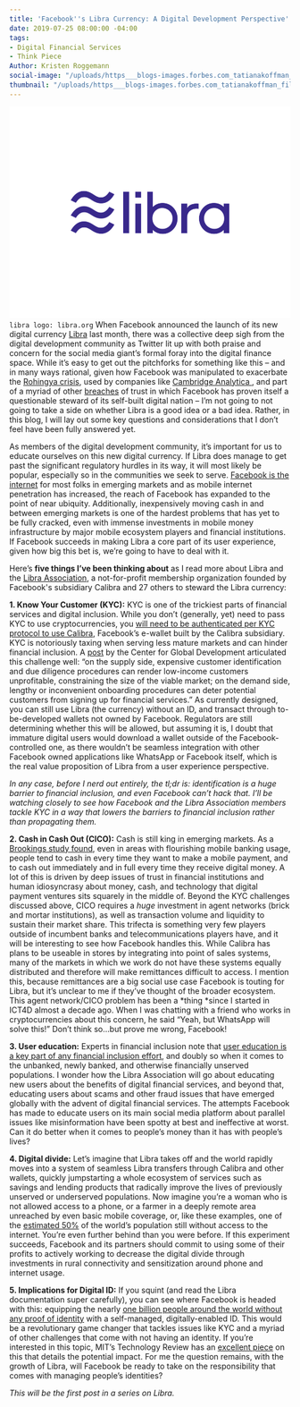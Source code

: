 ```yaml
---
title: 'Facebook''s Libra Currency: A Digital Development Perspective'
date: 2019-07-25 08:00:00 -04:00
tags:
- Digital Financial Services
- Think Piece
Author: Kristen Roggemann
social-image: "/uploads/https___blogs-images.forbes.com_tatianakoffman_files_2019_06_libra-logo-1200x900.png"
thumbnail: "/uploads/https___blogs-images.forbes.com_tatianakoffman_files_2019_06_libra-logo-1200x900.png"
---
```


![https___blogs-images.forbes.com_tatianakoffman_files_2019_06_libra-logo-1200x900.png](/uploads/https___blogs-images.forbes.com_tatianakoffman_files_2019_06_libra-logo-1200x900.png)`libra logo: libra.org`
When Facebook announced the launch of its new digital currency [Libra](https://libra.org/en-US/white-paper/) last month, there was a collective deep sigh from the digital development community as Twitter lit up with both praise and concern for the social media giant’s formal foray into the digital finance space. While it’s easy to get out the pitchforks for something like this – and in many ways rational, given how Facebook was manipulated to exacerbate the [Rohingya crisis](https://www.nytimes.com/2018/11/06/technology/myanmar-facebook.html), used by companies like [Cambridge Analytica ](https://www.wired.com/story/cambridge-analytica-facebook-privacy-awakening/), and part of a myriad of other [breaches](https://www.nbcnews.com/tech/social-media/timeline-facebook-s-privacy-issues-its-responses-n859651) of trust in which Facebook has proven itself a questionable steward of its self-built digital nation – I’m not going to not going to take a side on whether Libra is a good idea or a bad idea. Rather, in this blog, I will lay out some key questions and considerations that I don’t feel have been fully answered yet.

As members of the digital development community, it’s important for us to educate ourselves on this new digital currency. If Libra does manage to get past the significant regulatory hurdles in its way, it will most likely be popular, especially so in the communities we seek to serve. [Facebook is the internet](https://lirneasia.net/2012/05/facebook-internet/) for most folks in emerging markets and as mobile internet penetration has increased, the reach of Facebook has expanded to the point of near ubiquity. Additionally, inexpensively moving cash in and between emerging markets is one of the hardest problems that has yet to be fully cracked, even with immense investments in mobile money infrastructure by major mobile ecosystem players and financial institutions. If Facebook succeeds in making Libra a core part of its user experience, given how big this bet is, we’re going to have to deal with it.

Here’s **five things I’ve been thinking about** as I read more about Libra and the [Libra Association](https://libra.org/en-US/association/), a not-for-profit membership organization founded by Facebook's subsidiary Calibra and 27 others to steward the Libra currency:

**1. Know Your Customer (KYC):** KYC is one of the trickiest parts of financial services and digital inclusion. While you don’t (generally, yet) need to pass KYC to use cryptocurrencies, you [will need to be authenticated per KYC protocol to use Calibra](https://scontent.fbed1-2.fna.fbcdn.net/v/t39.2365-6/65083631_355528488499253_8415273665234468864_n.pdf?_nc_cat=106&_nc_oc=AQnISDxAIiTpKQ1AP0XnH2jaK1kW7FvAkdonOn0V-sDeqxvp-if9bjQ-BSWeevsD_Yk&_nc_ht=scontent.fbed1-2.fna&oh=15dc9aa8d613200444e125cfa6219281&oe=5DE744C3), Facebook’s e-wallet built by the Calibra subsidiary. KYC is notoriously taxing when serving less mature markets and can hinder financial inclusion. A [post](https://www.cgdev.org/blog/overcoming-know-your-customer-hurdle-e-kyc) by the Center for Global Development articulated this challenge well: “on the supply side, expensive customer identification and due diligence procedures can render low-income customers unprofitable, constraining the size of the viable market; on the demand side, lengthy or inconvenient onboarding procedures can deter potential customers from signing up for financial services.” As currently designed, you can still use Libra (the currency) without an ID, and transact through to-be-developed wallets not owned by Facebook. Regulators are still determining whether this will be allowed, but assuming it is, I doubt that immature digital users would download a wallet outside of the Facebook-controlled one, as there wouldn’t be seamless integration with other Facebook owned applications like WhatsApp or Facebook itself, which is the real value proposition of Libra from a user experience perspective.

*In any case, before I nerd out entirely, the tl;dr is: identification is a huge barrier to financial inclusion, and even Facebook can’t hack that. I’ll be watching closely to see how Facebook and the Libra Association members tackle KYC in a way that lowers the barriers to financial inclusion rather than propagating them.*

**2. Cash in Cash Out (CICO):** Cash is still king in emerging markets. As a [Brookings study found](https://www.brookings.edu/blog/techtank/2015/01/22/taking-down-the-entry-barriers-to-digital-financial-inclusion/), even in areas with flourishing mobile banking usage, people tend to cash in every time they want to make a mobile payment, and to cash out immediately and in full every time they receive digital money. A lot of this is driven by deep issues of trust in financial institutions and human idiosyncrasy about money, cash, and technology that digital payment ventures sits squarely in the middle of. Beyond the KYC challenges discussed above, CICO requires a *huge* investment in agent networks (brick and mortar institutions), as well as transaction volume and liquidity to sustain their market share. This trifecta is something very few players outside of incumbent banks and telecommunications players have, and it will be interesting to see how Facebook handles this. While Calibra has plans to be useable in stores by integrating into point of sales systems, many of the markets in which we work do not have these systems equally distributed and therefore will make remittances difficult to access. I mention this, because remittances are a big social use case Facebook is touting for Libra, but it’s unclear to me if they’ve thought of the broader ecosystem. This agent network/CICO problem has been a \*thing \*since I started in ICT4D almost a decade ago. When I was chatting with a friend who works in cryptocurrencies about this concern, he said “Yeah, but WhatsApp will solve this!” Don’t think so…but prove me wrong, Facebook!

**3. User education:** Experts in financial inclusion note that [user education is a key part of any financial inclusion effort](https://m.economictimes.com/opinion/interviews/education-is-key-for-achieving-financial-inclusion-in-india-rajib-saha-indepay-networks/articleshow/58082731.cms), and doubly so when it comes to the unbanked, newly banked, and otherwise financially unserved populations. I wonder how the Libra Association will go about educating new users about the benefits of digital financial services, and beyond that, educating users about scams and other fraud issues that have emerged globally with the advent of digital financial services. The attempts Facebook has made to educate users on its main social media platform about parallel issues like misinformation have been spotty at best and ineffective at worst. Can it do better when it comes to people’s money than it has with people’s lives?

**4. Digital divide:** Let’s imagine that Libra takes off and the world rapidly moves into a system of seamless Libra transfers through Calibra and other wallets, quickly jumpstarting a whole ecosystem of services such as savings and lending products that radically improve the lives of previously unserved or underserved populations. Now imagine you’re a woman who is not allowed access to a phone, or a farmer in a deeply remote area unreached by even basic mobile coverage, or, like these examples, one of the [estimated 50%](https://worldin2019.economist.com/digitaldivide) of the world’s population still without access to the internet. You’re even further behind than you were before. If this experiment succeeds, Facebook and its partners should commit to using some of their profits to actively working to decrease the digital divide through investments in rural connectivity and sensitization around phone and internet usage.

**5. Implications for Digital ID:** If you squint (and read the Libra documentation super carefully), you can see where Facebook is headed with this: equipping the nearly [one billion people around the world without any proof of identity](https://blogs.worldbank.org/voices/global-identification-challenge-who-are-1-billion-people-without-proof-identity) with a self-managed, digitally-enabled ID. This would be a revolutionary game changer that tackles issues like KYC and a myriad of other challenges that come with not having an identity. If you’re interested in this topic, MIT’s Technology Review has an [excellent piece](https://www.technologyreview.com/s/613877/how-facebooks-new-blockchain-might-revolutionize-our-digital-identities/?utm_medium=tr_social&utm_source=facebook&utm_campaign=site_visitor.unpaid.engagement&fbclid=IwAR2SYHKPVJBL4r-3CUWNcyL53vU3F_mSdmXH_6S4gn2Hw2oPZy0HKGhnvzc) on this that details the potential impact. For me the question remains, with the growth of Libra, will Facebook be ready to take on the responsibility that comes with managing people’s identities?

*This will be the first post in a series on Libra.*